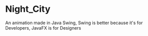 # Night_City
An animation made in Java Swing, Swing is better because it's for Developers, JavaFX is for Designers
